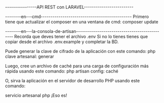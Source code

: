 ----------------API REST con LARAVEL-------------------------

--------en---cmd----------------------------------------------
Primero tiene que actualizar el composer en una ventana de cmd:
composer update

--------en---la-consola-de-artisan----------------------------------------------
Recorda que deves tener el archivo .env
Si no lo tienes tienes que copiar desde el archivo .env.example y completar la BD.

Puede generar la clave de cifrado de la aplicación con este comando:
php clave artesanal: generar

Luego, cree un archivo de caché para una carga de configuración más rápida usando este comando:
php artisan config: caché

O, sirva la aplicación en el servidor de desarrollo PHP usando este comando:

servicio artesanal php
¡Eso es!
